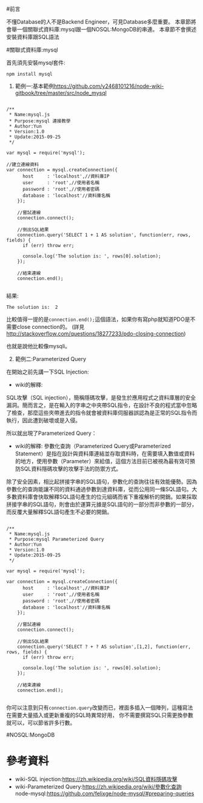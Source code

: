 #前言

不懂Database的人不是Backend Engineer，可見Database多麼重要。
本章節將會舉一個關聯式資料庫:mysql跟一個NOSQL:MongoDB的串連。
本章節不會撰述安裝資料庫跟SQL語法

#關聯式資料庫:mysql

首先須先安裝mysql套件:

```
npm install mysql
```

1. 範例一:基本範例<https://github.com/y2468101216/node-wiki-gitbook/tree/master/src/node_mysql>

```

/**
 * Name:mysql.js
 * Purpose:mysql 連接教學
 * Author:Yun 
 * Version:1.0 
 * Update:2015-09-25
 */

var mysql = require('mysql');

//建立連線資料
var connection = mysql.createConnection({
	  host     : 'localhost',//資料庫IP
	  user     : 'root',//使用者名稱
	  password : 'root',//使用者密碼
	  database : 'localhost'//資料庫名稱
	});

	//嘗試連線
	connection.connect();

	//倒出SQL結果
	connection.query('SELECT 1 + 1 AS solution', function(err, rows, fields) {
	  if (err) throw err;

	  console.log('The solution is: ', rows[0].solution);
	});

	//結束連線
	connection.end();
	
```

結果:
 
```
The solution is:  2
```

比較值得一提的是`connection.end();`這個語法，如果你有寫php就知道PDO是不需要close connection的。
(詳見<http://stackoverflow.com/questions/18277233/pdo-closing-connection>)

也就是說他比較像mysqli。

2. 範例二:Parameterized Query

在開始之前先講一下SQL Injection:

* wiki的解釋:

SQL攻擊（SQL injection），簡稱隱碼攻擊，是發生於應用程式之資料庫層的安全漏洞。簡而言之，是在輸入的字串之中夾帶SQL指令，在設計不良的程式當中忽略了檢查，那麼這些夾帶進去的指令就會被資料庫伺服器誤認為是正常的SQL指令而執行，因此遭到破壞或是入侵。

所以就出現了Parameterized Query：

* wiki的解釋:
參數化查詢（Parameterized Query或Parameterized Statement）是指在設計與資料庫連結並存取資料時，在需要填入數值或資料的地方，使用參數（Parameter）來給值，這個方法目前已被視為最有效可預防SQL資料隱碼攻擊的攻擊手法的防禦方式。

除了安全因素，相比起拼接字串的SQL語句，參數化的查詢往往有效能優勢。因為參數化的查詢能讓不同的資料通過參數到達資料庫，從而公用同一條SQL語句。大多數資料庫會快取解釋SQL語句產生的位元組碼而省下重複解析的開銷。如果採取拼接字串的SQL語句，則會由於運算元據是SQL語句的一部分而非參數的一部分，而反覆大量解釋SQL語句產生不必要的開銷。

```

/**
 * Name:mysql.js
 * Purpose:mysql Parameterized Query
 * Author:Yun 
 * Version:1.0 
 * Update:2015-09-25
 */

var mysql = require('mysql');

var connection = mysql.createConnection({
	  host     : 'localhost',//資料庫IP
	  user     : 'root',//使用者名稱
	  password : 'root',//使用者密碼
	  database : 'localhost'//資料庫名稱
	});

	//嘗試連線
	connection.connect();

	//倒出SQL結果
	connection.query('SELECT ? + ? AS solution',[1,2], function(err, rows, fields) {
	  if (err) throw err;

	  console.log('The solution is: ', rows[0].solution);
	});

	//結束連線
	connection.end();
	
```

你可以注意到只有`connection.query`改變而已，裡面多插入一個陣列，這種寫法在需要大量插入或更新重複的SQL時異常好用，
你不需要撰寫SQL只需更換參數就可以，可以節省許多行數。

#NOSQL:MongoDB

# 參考資料
* wiki-SQL injection:<https://zh.wikipedia.org/wiki/SQL資料隱碼攻擊>
* wiki-Parameterized Query:<https://zh.wikipedia.org/wiki/參數化查詢>
node-mysql:<https://github.com/felixge/node-mysql/#preparing-queries>